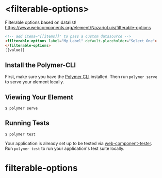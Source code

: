 # \<filterable-options\>

Filterable options based on datalist! https://www.webcomponents.org/element/NazarioLuis/filterable-options


<!--
```
<custom-element-demo>
  <template>
    <link rel="import" href="filterable-options.html">
    <link rel="import" href="../paper-input/paper-input.html">
  </template>
</custom-element-demo>
```
-->

```html
<!-- add items="[[items]]" to pass a custom datasource -->
<filterable-options label="My Label" default-placeholder="Select One">
</filterable-options>
[[value]]
```

## Install the Polymer-CLI

First, make sure you have the [Polymer CLI](https://www.npmjs.com/package/polymer-cli) installed. Then run `polymer serve` to serve your element locally.

## Viewing Your Element

```
$ polymer serve
```

## Running Tests

```
$ polymer test
```

Your application is already set up to be tested via [web-component-tester](https://github.com/Polymer/web-component-tester). Run `polymer test` to run your application's test suite locally.
# filterable-options
